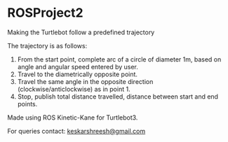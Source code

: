 # ROSProject2
Making the Turtlebot follow a predefined trajectory

The trajectory is as follows:

1. From the start point, complete arc of a circle of diameter 1m, based on angle and angular speed entered by user.
2. Travel to the diametrically opposite point.
3. Travel the same angle in the opposite direction (clockwise/anticlockwise) as in point 1.
4. Stop, publish total distance travelled, distance between start and end points.

Made using ROS Kinetic-Kane for Turtlebot3.

For queries contact: keskarshreesh@gmail.com
